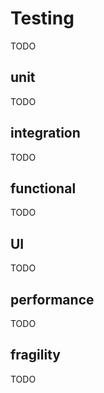 # Testing

TODO

## unit

TODO

## integration

TODO

## functional

TODO

## UI

TODO

## performance

TODO

## fragility

TODO